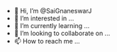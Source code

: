 - 👋 Hi, I’m @SaiGnaneswarJ
- 👀 I’m interested in ...
- 🌱 I’m currently learning ...
- 💞️ I’m looking to collaborate on ...
- 📫 How to reach me ...

<!---
SaiGnaneswarJ/SaiGnaneswarJ is a ✨ special ✨ repository because its `README.md` (this file) appears on your GitHub profile.
You can click the Preview link to take a look at your changes.
--->
